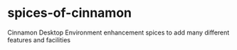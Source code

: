 # spices-of-cinnamon
Cinnamon Desktop Environment enhancement spices to add many different features and facilities
